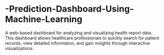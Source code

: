 # -Prediction-Dashboard-Using-Machine-Learning
A web-based dashboard for analyzing and visualizing health report data. This dashboard allows healthcare professionals to quickly search for patient records, view detailed information, and gain insights through interactive visualizations.
